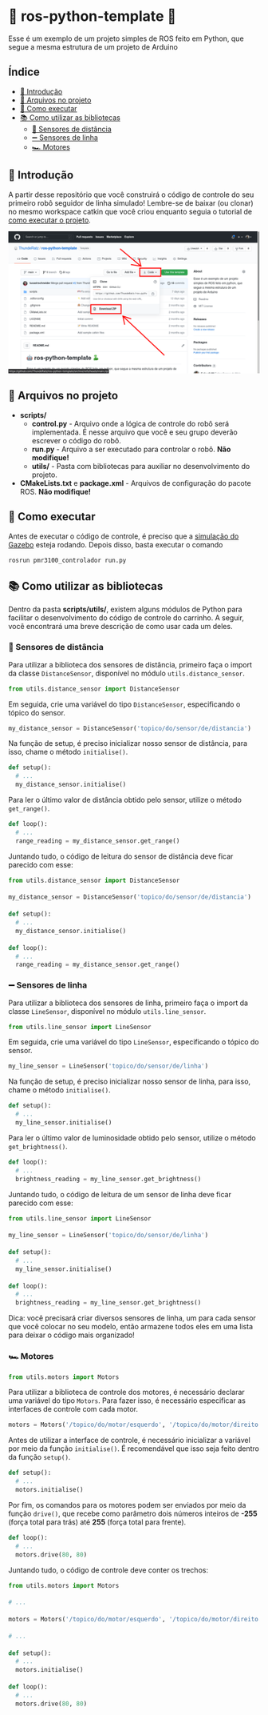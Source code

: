 # 🤖 ros-python-template 🐍

Esse é um exemplo de um projeto simples de ROS feito em Python, que segue a mesma estrutura de um projeto de Arduino

## Índice<!-- omit in toc -->

- [🎈 Introdução](#-introdução)
- [📂 Arquivos no projeto](#-arquivos-no-projeto)
- [🔨 Como executar](#-como-executar)
- [📚 Como utilizar as bibliotecas](#-como-utilizar-as-bibliotecas)
  - [🔦 Sensores de distância](#-sensores-de-distância)
  - [➖ Sensores de linha](#-sensores-de-linha)
  - [🏎️ Motores](#️-motores)

## 🎈 Introdução

A partir desse repositório que você construirá o código de controle do seu primeiro robô seguidor de linha simulado! Lembre-se de baixar (ou clonar) no mesmo workspace catkin que você criou enquanto seguia o tutorial de [como executar o projeto](https://thunderatz.github.io/ROSGazeboGuide/HowToRun/README.html).

![Download](./docs/guia_download.png)

## 📂 Arquivos no projeto

- **scripts/**
  - **control.py** - Arquivo onde a lógica de controle do robô será implementada. É nesse arquivo que você e seu grupo deverão escrever o código do robô.
  - **run.py** - Arquivo a ser executado para controlar o robô. **Não modifique!**
  - **utils/** - Pasta com bibliotecas para auxiliar no desenvolvimento do projeto.
- **CMakeLists.txt** e **package.xml** - Arquivos de configuração do pacote ROS. **Não modifique!**

## 🔨 Como executar

Antes de executar o código de controle, é preciso que a [simulação do Gazebo](https://github.com/ThundeRatz/gazebo_modelo_carrinho) esteja rodando. Depois disso, basta executar o comando

```bash
rosrun pmr3100_controlador run.py
```

## 📚 Como utilizar as bibliotecas

Dentro da pasta **scripts/utils/**, existem alguns módulos de Python para facilitar o desenvolvimento do código de controle do carrinho. A seguir, você encontrará uma breve descrição de como usar cada um deles.

### 🔦 Sensores de distância

Para utilizar a biblioteca dos sensores de distância, primeiro faça o import da classe `DistanceSensor`, disponível no módulo `utils.distance_sensor`.

```python
from utils.distance_sensor import DistanceSensor
```

Em seguida, crie uma variável do tipo `DistanceSensor`, especificando o tópico do sensor.

```python
my_distance_sensor = DistanceSensor('topico/do/sensor/de/distancia')
```

Na função de setup, é preciso inicializar nosso sensor de distância, para isso, chame o método `initialise()`.

```python
def setup():
  # ...
  my_distance_sensor.initialise()
```

Para ler o último valor de distância obtido pelo sensor, utilize o método `get_range()`.

```python
def loop():
  # ...
  range_reading = my_distance_sensor.get_range()
```

Juntando tudo, o código de leitura do sensor de distância deve ficar parecido com esse:

```python
from utils.distance_sensor import DistanceSensor

my_distance_sensor = DistanceSensor('topico/do/sensor/de/distancia')

def setup():
  # ...
  my_distance_sensor.initialise()

def loop():
  # ...
  range_reading = my_distance_sensor.get_range()
```

### ➖ Sensores de linha

Para utilizar a biblioteca dos sensores de linha, primeiro faça o import da classe `LineSensor`, disponível no módulo `utils.line_sensor`.

```python
from utils.line_sensor import LineSensor
```

Em seguida, crie uma variável do tipo `LineSensor`, especificando o tópico do sensor.

```python
my_line_sensor = LineSensor('topico/do/sensor/de/linha')
```

Na função de setup, é preciso inicializar nosso sensor de linha, para isso, chame o método `initialise()`.

```python
def setup():
  # ...
  my_line_sensor.initialise()
```

Para ler o último valor de luminosidade obtido pelo sensor, utilize o método `get_brightness()`.

```python
def loop():
  # ...
  brightness_reading = my_line_sensor.get_brightness()
```

Juntando tudo, o código de leitura de um sensor de linha deve ficar parecido com esse:

```python
from utils.line_sensor import LineSensor

my_line_sensor = LineSensor('topico/do/sensor/de/linha')

def setup():
  # ...
  my_line_sensor.initialise()

def loop():
  # ...
  brightness_reading = my_line_sensor.get_brightness()
```

Dica: você precisará criar diversos sensores de linha, um para cada sensor que você colocar no seu modelo, então armazene todos eles em uma lista para deixar o código mais organizado!

### 🏎️ Motores

```python
from utils.motors import Motors
```

Para utilizar a biblioteca de controle dos motores, é necessário declarar uma variável do tipo `Motors`. Para fazer isso, é necessário especificar as interfaces de controle com cada motor.

```python
motors = Motors('/topico/do/motor/esquerdo', '/topico/do/motor/direito')
```

Antes de utilizar a interface de controle, é necessário inicializar a variável por meio da função `initialise()`. É recomendável que isso seja feito dentro da função `setup()`.

```python
def setup():
  # ...
  motors.initialise()
```

Por fim, os comandos para os motores podem ser enviados por meio da função `drive()`, que recebe como parâmetro dois números inteiros de **-255** (força total para trás) até **255** (força total para frente).

```python
def loop():
  # ...
  motors.drive(80, 80)
```

Juntando tudo, o código de controle deve conter os trechos:

```python
from utils.motors import Motors

# ...

motors = Motors('/topico/do/motor/esquerdo', '/topico/do/motor/direito')

# ...

def setup():
  # ...
  motors.initialise()

def loop():
  # ...
  motors.drive(80, 80)
```

